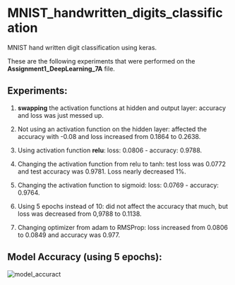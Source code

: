 # MNIST_handwritten_digits_classification
MNIST hand written digit classification using keras.

These are the following experiments that were performed on the **Assignment1_DeepLearning_7A** file.

## **Experiments:**
1) **swapping** the activation functions at hidden and output layer: accuracy and loss was just messed up.

2) Not using an activation function on the hidden layer: affected the accuracy with -0.08 and loss increased from 0.1864 to 0.2638.

3) Using activation function **relu**: loss: 0.0806 - accuracy: 0.9788.

4) Changing the activation function from relu to tanh: test loss was 0.0772 and test accuracy was 0.9781. Loss nearly decreased 1%.

5) Changing the activation function to sigmoid: loss: 0.0769 - accuracy: 0.9764.

6) Using 5 epochs instead of 10: did not affect the accuracy that much, but loss was decreased from 0,9788 to 0.1138.

7) Changing optimizer from adam to RMSProp: loss increased from 0.0806 to 0.0849 and accuracy was 0.977.

## **Model Accuracy (using 5 epochs):**

![model_accuract](https://user-images.githubusercontent.com/69521378/171150611-d92c3b60-4a7a-42fe-82ff-d63731bb06a3.png)

